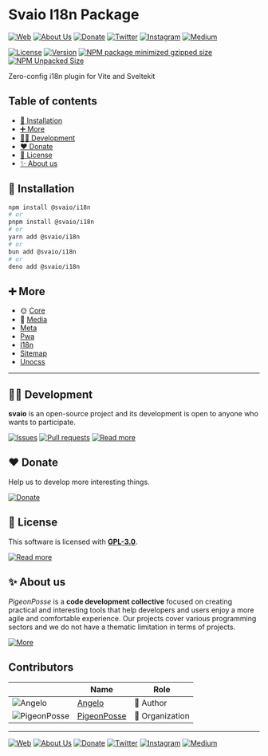 # Svaio I18n Package

[![Web](https://img.shields.io/badge/Web-grey?style=for-the-badge&logoColor=white)](https://pigeonposse.com)
[![About Us](https://img.shields.io/badge/About%20Us-grey?style=for-the-badge&logoColor=white)](https://pigeonposse.com/about)
[![Donate](https://img.shields.io/badge/Donate-pink?style=for-the-badge&logoColor=white)](https://pigeonposse.com/contribute)
[![Twitter](https://img.shields.io/badge/Twitter-black?style=for-the-badge&logoColor=white&logo=twitter)](https://twitter.com/pigeonposse_)
[![Instagram](https://img.shields.io/badge/Instagram-black?style=for-the-badge&logoColor=white&logo=instagram)](https://www.instagram.com/pigeon.posse/)
[![Medium](https://img.shields.io/badge/Medium-black?style=for-the-badge&logoColor=white&logo=medium)](https://medium.com/@pigeonposse)



[![License](https://img.shields.io/github/license/pigeonposse/svaio?style=for-the-badge&color=green&logoColor=white)](/LICENSE)
[![Version](https://img.shields.io/npm/v/svaio?style=for-the-badge&color=blue&label=Version)](https://www.npmjs.com/package/svaio)
[![NPM package minimized gzipped size](https://img.shields.io/bundlejs/size/@svaio/i18n?style=for-the-badge&color=orange&label=Minimized+size&logoColor=white)](https://www.npmjs.com/package/@svaio/i18n)
[![NPM Unpacked Size](https://img.shields.io/npm/unpacked-size/@svaio/i18n/0.0.2?style=for-the-badge&color=orange&logoColor=white)](https://www.npmjs.com/package/@svaio/i18n)

Zero-config i18n plugin for Vite and Sveltekit

## Table of contents

- [🔑 Installation](#-installation)
- [➕ More](#-more)
- [👨‍💻 Development](#-development)
- [❤️ Donate](#-donate)
- [📜 License](#-license)
- [✨ About us](#-about-us)




## 🔑 Installation

```bash 
npm install @svaio/i18n
# or
pnpm install @svaio/i18n
# or
yarn add @svaio/i18n
# or
bun add @svaio/i18n
# or
deno add @svaio/i18n
```

## ➕ More

- 🌞 [Core](https://svaio.pigeonposse.com/guide/core)
- 🎥 [Media](https://svaio.pigeonposse.com/guide/media)
- [Meta](https://svaio.pigeonposse.com/guide/meta)
- [Pwa](https://svaio.pigeonposse.com/guide/pwa)
- [I18n](https://svaio.pigeonposse.com/guide/i18n)
- [Sitemap](https://svaio.pigeonposse.com/guide/sitemap)
- [Unocss](https://svaio.pigeonposse.com/guide/unocss)


---

## 👨‍💻 Development

__svaio__ is an open-source project and its development is open to anyone who wants to participate.

[![Issues](https://img.shields.io/badge/Issues-grey?style=for-the-badge)](https://github.com/pigeonposse/svaio/issues)
[![Pull requests](https://img.shields.io/badge/Pulls-grey?style=for-the-badge)](https://github.com/pigeonposse/svaio/pulls)
[![Read more](https://img.shields.io/badge/Read%20more-grey?style=for-the-badge)](https://svaio.pigeonposse.com)

## ❤️ Donate

Help us to develop more interesting things.

[![Donate](https://img.shields.io/badge/Donate-grey?style=for-the-badge)](https://pigeonposse.com/contribute)

## 📜 License

This software is licensed with __[GPL-3.0](https://github.com/pigeonposse/dovenv/blob/main/LICENSE)__.

[![Read more](https://img.shields.io/badge/Read-more-grey?style=for-the-badge)](https://github.com/pigeonposse/dovenv/blob/main/LICENSE)

## ✨ About us

*PigeonPosse* is a __code development collective__ focused on creating practical and interesting tools that help developers and users enjoy a more agile and comfortable experience. Our projects cover various programming sectors and we do not have a thematic limitation in terms of projects.

[![More](https://img.shields.io/badge/Read-more-grey?style=for-the-badge)](https://github.com/pigeonposse)


## Contributors

|   | Name | Role |
| ----- | ---- | ---- |
| ![Angelo](https://github.com/angelespejo.png?size=72) | [Angelo](https://github.com/angelespejo) | 👑 Author |
| ![PigeonPosse](https://github.com/pigeonposse.png?size=72) | [PigeonPosse](https://github.com/pigeonposse) | 🏢 Organization |

---

[![Web](https://img.shields.io/badge/Web-grey?style=for-the-badge&logoColor=white)](https://pigeonposse.com)
[![About Us](https://img.shields.io/badge/About%20Us-grey?style=for-the-badge&logoColor=white)](https://pigeonposse.com/about)
[![Donate](https://img.shields.io/badge/Donate-pink?style=for-the-badge&logoColor=white)](https://pigeonposse.com/contribute)
[![Twitter](https://img.shields.io/badge/Twitter-black?style=for-the-badge&logoColor=white&logo=twitter)](https://twitter.com/pigeonposse_)
[![Instagram](https://img.shields.io/badge/Instagram-black?style=for-the-badge&logoColor=white&logo=instagram)](https://www.instagram.com/pigeon.posse/)
[![Medium](https://img.shields.io/badge/Medium-black?style=for-the-badge&logoColor=white&logo=medium)](https://medium.com/@pigeonposse)

<!--

██████╗ ██╗ ██████╗ ███████╗ ██████╗ ███╗   ██╗██████╗  ██████╗ ███████╗███████╗███████╗
██╔══██╗██║██╔════╝ ██╔════╝██╔═══██╗████╗  ██║██╔══██╗██╔═══██╗██╔════╝██╔════╝██╔════╝
██████╔╝██║██║  ███╗█████╗  ██║   ██║██╔██╗ ██║██████╔╝██║   ██║███████╗███████╗█████╗  
██╔═══╝ ██║██║   ██║██╔══╝  ██║   ██║██║╚██╗██║██╔═══╝ ██║   ██║╚════██║╚════██║██╔══╝  
██║     ██║╚██████╔╝███████╗╚██████╔╝██║ ╚████║██║     ╚██████╔╝███████║███████║███████╗
╚═╝     ╚═╝ ╚═════╝ ╚══════╝ ╚═════╝ ╚═╝  ╚═══╝╚═╝      ╚═════╝ ╚══════╝╚══════╝╚══════╝
█████╗█████╗█████╗█████╗█████╗█████╗█████╗█████╗█████╗                                  
╚════╝╚════╝╚════╝╚════╝╚════╝╚════╝╚════╝╚════╝╚════╝                                  
███████╗██╗   ██╗ █████╗ ██╗ ██████╗                                                    
██╔════╝██║   ██║██╔══██╗██║██╔═══██╗                                                   
███████╗██║   ██║███████║██║██║   ██║                                                   
╚════██║╚██╗ ██╔╝██╔══██║██║██║   ██║                                                   
███████║ ╚████╔╝ ██║  ██║██║╚██████╔╝                                                   
╚══════╝  ╚═══╝  ╚═╝  ╚═╝╚═╝ ╚═════╝                                                    

- Author: [Angelo](https://github.com/angelespejo)



-->

